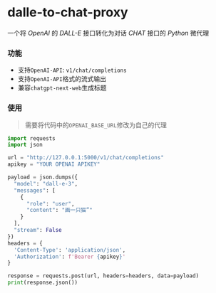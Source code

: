 #  dalle-to-chat-proxy

一个将 *OpenAI* 的 *DALL-E* 接口转化为对话 *CHAT* 接口的 *Python* 微代理

### 功能

- 支持`OpenAI-API`: `v1/chat/completions`
- 支持`OpenAI-API`格式的流式输出
- 兼容`chatgpt-next-web`生成标题

### 使用

> 需要将代码中的`OPENAI_BASE_URL`修改为自己的代理

```python
import requests
import json

url = "http://127.0.0.1:5000/v1/chat/completions"
apikey = "YOUR OPENAI APIKEY"

payload = json.dumps({
  "model": "dall-e-3",
  "messages": [
    {
      "role": "user",
      "content": "画一只猫”"
    }
  ],
  "stream": False
})
headers = {
  'Content-Type': 'application/json',
  'Authorization': f'Bearer {apikey}'
}

response = requests.post(url, headers=headers, data=payload)
print(response.json())
```
